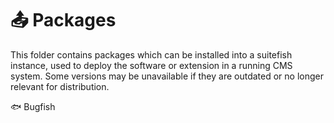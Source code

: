 # 📤 Packages

This folder contains packages which can be installed into a suitefish instance, used to deploy the software or extension in a running CMS system. Some versions may be unavailable if they are outdated or no longer relevant for distribution.

🐟 Bugfish